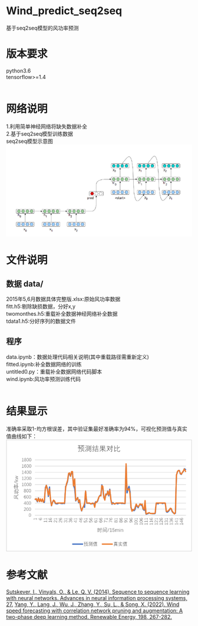 # Wind_predict_seq2seq
基于seq2seq模型的风功率预测<br>

# 版本要求
python3.6<br>
tensorflow>=1.4<br><br>
# 网络说明
1.利用简单神经网络将缺失数据补全<br>
2.基于seq2seq模型训练数据<br>
seq2seq模型示意图<br>
![](https://github.com/LeslieZhoa/Wind_predict_seq2seq/blob/master/img/1.png)

# 文件说明
## 数据 data/
2015年5,6月数据具体完整版.xlsx:原始风功率数据<br>
fitt.h5:剔除缺损数据，分好x,y<br>
twomonthes.h5:重载补全数据神经网络补全数据<br>
tdata1.h5:分好序列的数据文件<br>
## 程序
data.ipynb：数据处理代码相关说明(其中重载路径需重新定义)<br>
fitted.ipynb:补全数据网络的训练<br>
untitled0.py：重载补全数据网络代码脚本<br>
wind.ipynb:风功率预测训练代码<br><br>
# 结果显示
准确率采取1-均方根误差，其中验证集最好准确率为94%，可视化预测值与真实值曲线如下：<br>
![](https://github.com/LeslieZhoa/Wind_predict_seq2seq/blob/master/img/show.png)
# 参考文献
[Sutskever, I., Vinyals, O., & Le, Q. V. (2014). Sequence to sequence learning with neural networks. Advances in neural information processing systems, 27.](https://proceedings.neurips.cc/paper_files/paper/2014/hash/a14ac55a4f27472c5d894ec1c3c743d2-Abstract.html)
[Yang, Y., Lang, J., Wu, J., Zhang, Y., Su, L., & Song, X. (2022). Wind speed forecasting with correlation network pruning and augmentation: A two-phase deep learning method. Renewable Energy, 198, 267-282.](https://www.sciencedirect.com/science/article/pii/S0960148122011351)
